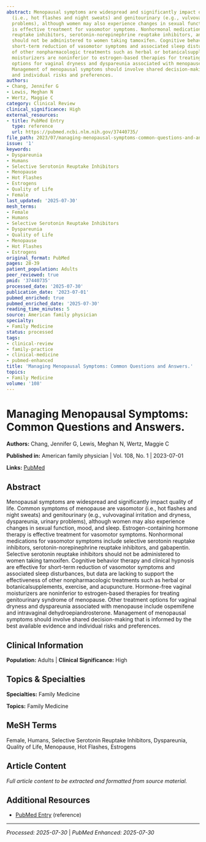 ```yaml
---
abstract: Menopausal symptoms are widespread and significantly impact quality of life. Common symptoms of menopause are vasomotor
  (i.e., hot flashes and night sweats) and genitourinary (e.g., vulvovaginal irritation and dryness, dyspareunia, urinary
  problems), although women may also experience changes in sexual function, mood, and sleep. Estrogen-containing hormone therapy
  is effective treatment for vasomotor symptoms. Nonhormonal medications for vasomotor symptoms include selective serotonin
  reuptake inhibitors, serotonin-norepinephrine reuptake inhibitors, and gabapentin. Selective serotonin reuptake inhibitors
  should not be administered to women taking tamoxifen. Cognitive behavior therapy and clinical hypnosis are effective for
  short-term reduction of vasomotor symptoms and associated sleep disturbances, but data are lacking to support the effectiveness
  of other nonpharmacologic treatments such as herbal or botanicalsupplements, exercise, and acupuncture. Hormone-free vaginal
  moisturizers are noninferior to estrogen-based therapies for treating genitourinary syndrome of menopause. Other treatment
  options for vaginal dryness and dyspareunia associated with menopause include ospemifene and intravaginal dehydroepiandrosterone.
  Management of menopausal symptoms should involve shared decision-making that is informed by the best available evidence
  and individual risks and preferences.
authors:
- Chang, Jennifer G
- Lewis, Meghan N
- Wertz, Maggie C
category: Clinical Review
clinical_significance: High
external_resources:
- title: PubMed Entry
  type: reference
  url: https://pubmed.ncbi.nlm.nih.gov/37440735/
file_path: 2023/07/managing-menopausal-symptoms-common-questions-and-answers.md
issue: '1'
keywords:
- Dyspareunia
- Humans
- Selective Serotonin Reuptake Inhibitors
- Menopause
- Hot Flashes
- Estrogens
- Quality of Life
- Female
last_updated: '2025-07-30'
mesh_terms:
- Female
- Humans
- Selective Serotonin Reuptake Inhibitors
- Dyspareunia
- Quality of Life
- Menopause
- Hot Flashes
- Estrogens
original_format: PubMed
pages: 28-39
patient_population: Adults
peer_reviewed: true
pmid: '37440735'
processed_date: '2025-07-30'
publication_date: '2023-07-01'
pubmed_enriched: true
pubmed_enriched_date: '2025-07-30'
reading_time_minutes: 5
source: American family physician
specialty:
- Family Medicine
status: processed
tags:
- clinical-review
- family-practice
- clinical-medicine
- pubmed-enhanced
title: 'Managing Menopausal Symptoms: Common Questions and Answers.'
topics:
- Family Medicine
volume: '108'
---
```


# Managing Menopausal Symptoms: Common Questions and Answers.

**Authors:** Chang, Jennifer G, Lewis, Meghan N, Wertz, Maggie C

**Published in:** American family physician | Vol. 108, No. 1 | 2023-07-01

**Links:** [PubMed](https://pubmed.ncbi.nlm.nih.gov/37440735/)

## Abstract

Menopausal symptoms are widespread and significantly impact quality of life. Common symptoms of menopause are vasomotor (i.e., hot flashes and night sweats) and genitourinary (e.g., vulvovaginal irritation and dryness, dyspareunia, urinary problems), although women may also experience changes in sexual function, mood, and sleep. Estrogen-containing hormone therapy is effective treatment for vasomotor symptoms. Nonhormonal medications for vasomotor symptoms include selective serotonin reuptake inhibitors, serotonin-norepinephrine reuptake inhibitors, and gabapentin. Selective serotonin reuptake inhibitors should not be administered to women taking tamoxifen. Cognitive behavior therapy and clinical hypnosis are effective for short-term reduction of vasomotor symptoms and associated sleep disturbances, but data are lacking to support the effectiveness of other nonpharmacologic treatments such as herbal or botanicalsupplements, exercise, and acupuncture. Hormone-free vaginal moisturizers are noninferior to estrogen-based therapies for treating genitourinary syndrome of menopause. Other treatment options for vaginal dryness and dyspareunia associated with menopause include ospemifene and intravaginal dehydroepiandrosterone. Management of menopausal symptoms should involve shared decision-making that is informed by the best available evidence and individual risks and preferences.

## Clinical Information

**Population:** Adults | **Clinical Significance:** High

## Topics & Specialties

**Specialties:** Family Medicine

**Topics:** Family Medicine

## MeSH Terms

Female, Humans, Selective Serotonin Reuptake Inhibitors, Dyspareunia, Quality of Life, Menopause, Hot Flashes, Estrogens

## Article Content

*Full article content to be extracted and formatted from source material.*

## Additional Resources

- [PubMed Entry](https://pubmed.ncbi.nlm.nih.gov/37440735/) (reference)

---

*Processed: 2025-07-30* | *PubMed Enhanced: 2025-07-30*
